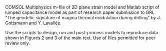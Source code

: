 COMSOL Multiphysics m-file of 2D plane strain model and Matlab script of lumped capacitance model as part of  research paper submission to GRL
"The geodetic signature of magma thermal modulation during drilling" by  J. Gottsmann and Y. Lavallée.

Use the scripts to design, run and post-process   models to reproduce data shown in Figures 2 and 3 of the main text.
Use of files permitted for peer review only.

